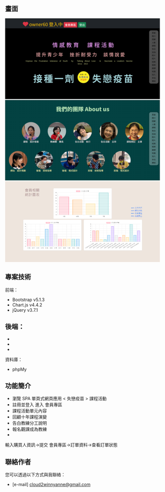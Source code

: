 ## 畫面

![範例圖片 1](/project-VLLV/ReadMe-imgs/ReadMe-1.png)
![範例圖片 2](/project-VLLV/ReadMe-imgs/ReadMe-2.png)
![範例圖片 3](/project-VLLV/ReadMe-imgs/ReadMe-3.png)

## 專案技術

前端：
- Bootstrap v5.1.3
- Chart.js v4.4.2
- jQuery v3.7.1
  
後端：
- 
- 
- 
- 
  
資料庫：
- phpMy

## 功能簡介
- 瀏覽 SPA 單頁式網頁應用 < 失戀疫苗 > 課程活動
- 註冊並登入 進入 會員專區
- 課程活動單元內容
- 回顧十年課程演變
- 告白教練分工說明
- 報名觀課成為教練
- 

輸入購買人資訊->提交
會員專區->訂單資料->查看訂單狀態

## 聯絡作者

您可以透過以下方式與我聯絡：
- [e-mail] cloud2winnyanne@gmail.com

